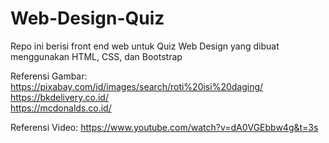 # Web-Design-Quiz
Repo ini berisi front end web untuk Quiz Web Design yang dibuat menggunakan HTML, CSS, dan Bootstrap 

Referensi Gambar:<br>
https://pixabay.com/id/images/search/roti%20isi%20daging/<br>
https://bkdelivery.co.id/<br>
https://mcdonalds.co.id/

Referensi Video:
https://www.youtube.com/watch?v=dA0VGEbbw4g&t=3s
